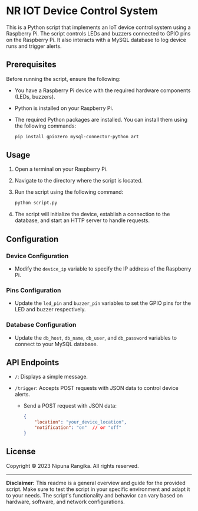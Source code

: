 # NR IOT Device Control System

This is a Python script that implements an IoT device control system using a Raspberry Pi. The script controls LEDs and buzzers connected to GPIO pins on the Raspberry Pi. It also interacts with a MySQL database to log device runs and trigger alerts.

## Prerequisites

Before running the script, ensure the following:

- You have a Raspberry Pi device with the required hardware components (LEDs, buzzers).
- Python is installed on your Raspberry Pi.
- The required Python packages are installed. You can install them using the following commands:

    ```bash
    pip install gpiozero mysql-connector-python art
    ```

## Usage

1. Open a terminal on your Raspberry Pi.

2. Navigate to the directory where the script is located.

3. Run the script using the following command:

    ```bash
    python script.py
    ```

4. The script will initialize the device, establish a connection to the database, and start an HTTP server to handle requests.

## Configuration

### Device Configuration

- Modify the `device_ip` variable to specify the IP address of the Raspberry Pi.

### Pins Configuration

- Update the `led_pin` and `buzzer_pin` variables to set the GPIO pins for the LED and buzzer respectively.

### Database Configuration

- Update the `db_host`, `db_name`, `db_user`, and `db_password` variables to connect to your MySQL database.

## API Endpoints

- `/`: Displays a simple message.

- `/trigger`: Accepts POST requests with JSON data to control device alerts.

    - Send a POST request with JSON data:
    
        ```json
        {
            "location": "your_device_location",
            "notification": "on"  // or "off"
        }
        ```
   
## License

Copyright © 2023 Nipuna Rangika. All rights reserved.

---

**Disclaimer:** This readme is a general overview and guide for the provided script. Make sure to test the script in your specific environment and adapt it to your needs. The script's functionality and behavior can vary based on hardware, software, and network configurations.
